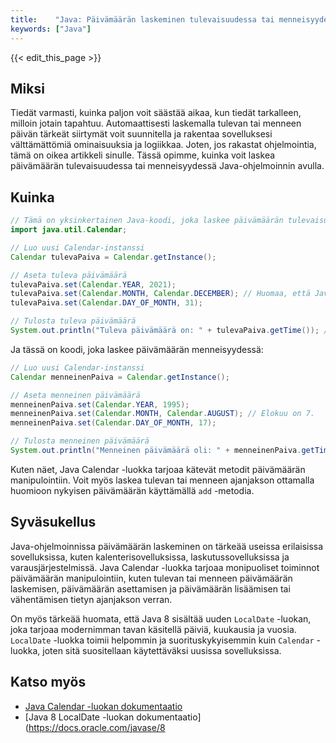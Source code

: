 ```yaml
---
title:    "Java: Päivämäärän laskeminen tulevaisuudessa tai menneisyydessä"
keywords: ["Java"]
---
```


{{< edit_this_page >}}

## Miksi
Tiedät varmasti, kuinka paljon voit säästää aikaa, kun tiedät tarkalleen, milloin jotain tapahtuu. Automaattisesti laskemalla tulevan tai menneen päivän tärkeät siirtymät voit suunnitella ja rakentaa sovelluksesi välttämättömiä ominaisuuksia ja logiikkaa. Joten, jos rakastat ohjelmointia, tämä on oikea artikkeli sinulle. Tässä opimme, kuinka voit laskea päivämäärän tulevaisuudessa tai menneisyydessä Java-ohjelmoinnin avulla.

## Kuinka
```Java
// Tämä on yksinkertainen Java-koodi, joka laskee päivämäärän tulevaisuudessa käyttäen Java Calendar -luokkaa
import java.util.Calendar; 

// Luo uusi Calendar-instanssi
Calendar tulevaPaiva = Calendar.getInstance(); 

// Aseta tuleva päivämäärä
tulevaPaiva.set(Calendar.YEAR, 2021);
tulevaPaiva.set(Calendar.MONTH, Calendar.DECEMBER); // Huomaa, että Java-luokka käyttää kuukaudet indeksoituina, eli joulukuu on 11.
tulevaPaiva.set(Calendar.DAY_OF_MONTH, 31);

// Tulosta tuleva päivämäärä
System.out.println("Tuleva päivämäärä on: " + tulevaPaiva.getTime()); // Tulostaa: Tuleva päivämäärä on: Fri Dec 31 00:00:00 EET 2021
```

Ja tässä on koodi, joka laskee päivämäärän menneisyydessä:

```Java
// Luo uusi Calendar-instanssi
Calendar menneinenPaiva = Calendar.getInstance(); 

// Aseta menneinen päivämäärä
menneinenPaiva.set(Calendar.YEAR, 1995);
menneinenPaiva.set(Calendar.MONTH, Calendar.AUGUST); // Elokuu on 7.
menneinenPaiva.set(Calendar.DAY_OF_MONTH, 17);

// Tulosta menneinen päivämäärä
System.out.println("Menneinen päivämäärä oli: " + menneinenPaiva.getTime()); // Tulostaa: Menneinen päivämäärä oli: Thu Aug 17 00:00:00 EEST 1995
```

Kuten näet, Java Calendar -luokka tarjoaa kätevät metodit päivämäärän manipulointiin. Voit myös laskea tulevan tai menneen ajanjakson ottamalla huomioon nykyisen päivämäärän käyttämällä `add` -metodia.

## Syväsukellus
Java-ohjelmoinnissa päivämäärän laskeminen on tärkeää useissa erilaisissa sovelluksissa, kuten kalenterisovelluksissa, laskutussovelluksissa ja varausjärjestelmissä. Java Calendar -luokka tarjoaa monipuoliset toiminnot päivämäärän manipulointiin, kuten tulevan tai menneen päivämäärän laskemisen, päivämäärän asettamisen ja päivämäärän lisäämisen tai vähentämisen tietyn ajanjakson verran.

On myös tärkeää huomata, että Java 8 sisältää uuden `LocalDate` -luokan, joka tarjoaa modernimman tavan käsitellä päiviä, kuukausia ja vuosia. `LocalDate` -luokka toimii helpommin ja suorituskykyisemmin kuin `Calendar` -luokka, joten sitä suositellaan käytettäväksi uusissa sovelluksissa.

## Katso myös
- [Java Calendar -luokan dokumentaatio](https://docs.oracle.com/javase/8/docs/api/java/util/Calendar.html)
- [Java 8 LocalDate -luokan dokumentaatio](https://docs.oracle.com/javase/8